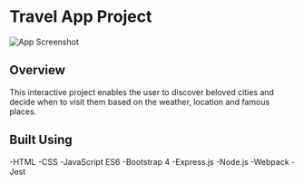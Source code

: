 # Travel App Project
![App Screenshot](https://i.ibb.co/qgTYfsK/travel-app-project-mockup.png)
## Overview

This interactive project enables the user to discover beloved cities and decide when to visit them based on the weather, location and famous places.

## Built Using

-HTML
-CSS
-JavaScript ES6
-Bootstrap 4
-Express.js
-Node.js
-Webpack
-Jest
